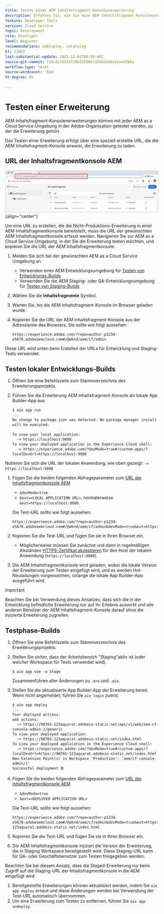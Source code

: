 ```yaml
---
title: Testen einer AEM Inhaltsfragment-Konsolenerweiterung
description: Erfahren Sie, wie Sie eine AEM Inhaltsfragment-Konsolenerweiterung testen, bevor Sie sie in der Produktion bereitstellen.
feature: Developer Tools
version: Cloud Service
topic: Development
role: Developer
level: Beginner
recommendations: noDisplay, noCatalog
kt: 11603
last-substantial-update: 2022-12-01T00:00:00Z
source-git-commit: f19cdc7d551f20b35550e7d25bd168a2eaa43b6a
workflow-type: tm+mt
source-wordcount: '514'
ht-degree: 0%

---
```



# Testen einer Erweiterung

AEM Inhaltsfragment-Konsolenerweiterungen können mit jeder AEM as a Cloud Service Umgebung in der Adobe-Organisation getestet werden, zu der die Erweiterung gehört.

Das Testen einer Erweiterung erfolgt über eine speziell erstellte URL, die die AEM Inhaltsfragment-Konsole anweist, die Erweiterung zu laden.

## URL der Inhaltsfragmentkonsole AEM

![URL der Inhaltsfragmentkonsole AEM](./assets/test/content-fragment-console-url.png){align="center"}

Um eine URL zu erstellen, die die Nicht-Produktions-Erweiterung in einer AEM Inhaltsfragmentkonsole bereitstellt, muss die URL der gewünschten AEM Inhaltsfragmentkonsole erfasst werden. Navigieren Sie zur AEM as a Cloud Service Umgebung, in der Sie die Erweiterung testen möchten, und kopieren Sie die URL der AEM Inhaltsfragmentkonsole.

1. Melden Sie sich bei der gewünschten AEM as a Cloud Service Umgebung an.

   + Verwenden einer AEM Entwicklungsumgebung für [Testen von Entwicklungs-Builds](#testing-development-builds)
   + Verwenden Sie die AEM Staging- oder QA-Entwicklungsumgebung für [Testen von Staging-Builds](#testing-stage-builds)

1. Wählen Sie die __Inhaltsfragmente__ Symbol.
1. Warten Sie, bis die AEM Inhaltsfragment-Konsole im Browser geladen wurde.
1. Kopieren Sie die URL der AEM Inhaltsfragment-Konsole aus der Adressleiste des Browsers. Sie sollte wie folgt aussehen:

   ```
   https://experience.adobe.com/?repo=author-p1234-e5678.adobeaemcloud.com#/@wknd/aem/cf/admin
   ```

Diese URL wird unten beim Erstellen der URLs für Entwicklung und Staging-Tests verwendet.

## Testen lokaler Entwicklungs-Builds

1. Öffnen Sie eine Befehlszeile zum Stammverzeichnis des Erweiterungsprojekts.
1. Führen Sie die Erweiterung AEM Inhaltsfragment-Konsole als lokale App Builder-App aus.

   ```shell
   $ aio app run
   ...
   No change to package.json was detected. No package manager install will be executed.
   
   To view your local application:
     -> https://localhost:9080
   To view your deployed application in the Experience Cloud shell:
     -> https://experience.adobe.com/?devMode=true#/custom-apps/?localDevUrl=https://localhost:9080
   ```

Notieren Sie sich die URL der lokalen Anwendung, wie oben gezeigt: `-> https://localhost:9080`

1. Fügen Sie die beiden folgenden Abfrageparameter zum [URL der Inhaltsfragmentkonsole AEM](#aem-content-fragment-console-url)
   + `&devMode=true`
   + `&ext=<LOCAL APPLICATION URL>`, normalerweise `&ext=https://localhost:9080`.

   Die Test-URL sollte wie folgt aussehen:

   ```
   https://experience.adobe.com/?repo=author-p1234-e5678.adobeaemcloud.com#/@wknd/aem/cf/admin&devMode=true&ext=https://localhost:9080
   ```

1. Kopieren Sie die Test-URL und fügen Sie sie in Ihren Browser ein.

   + Möglicherweise müssen Sie zunächst und dann in regelmäßigen Abständen [HTTPS-Zertifikat akzeptieren](https://developer.adobe.com/uix/docs/services/aem-cf-console-admin/extension-development/#accepting-the-certificate-first-time-users) für den Host der lokalen Anwendung (`https://localhost:9080`).

1. Die AEM Inhaltsfragmentkonsole wird geladen, wobei die lokale Version der Erweiterung zum Testen eingefügt wird, und es werden Hot-Neuladungen vorgenommen, solange die lokale App Builder-App ausgeführt wird.

>[!IMPORTANT]
>
>Beachten Sie bei Verwendung dieses Ansatzes, dass sich die in der Entwicklung befindliche Erweiterung nur auf Ihr Erlebnis auswirkt und alle anderen Benutzer der AEM Inhaltsfragment-Konsole darauf ohne die injizierte Erweiterung zugreifen.


## Testphase-Builds

1. Öffnen Sie eine Befehlszeile zum Stammverzeichnis des Erweiterungsprojekts.
1. Stellen Sie sicher, dass der Arbeitsbereich &quot;Staging&quot;aktiv ist (oder welcher Workspace für Tests verwendet wird).

   ```shell
   $ aio app use -w Stage
   ```
   Zusammenführen aller Änderungen zu `.env` und `.aio`.
1. Stellen Sie die aktualisierte App Builder-App der Erweiterung bereit. Wenn nicht angemeldet, führen Sie `aio login` zuerst.

   ```shell
   $ aio app deploy
   ...
   Your deployed actions:
   web actions:
     -> https://98765-123aquarat.adobeio-static.net/api/v1/web/aem-cf-console-admin-1/generic 
   To view your deployed application:
     -> https://98765-123aquarat.adobeio-static.net/index.html
   To view your deployed application in the Experience Cloud shell:
     -> https://experience.adobe.com/?devMode=true#/custom-apps/?localDevUrl=https://98765-123aquarat.adobeio-static.net/index.html
   New Extension Point(s) in Workspace 'Production': 'aem/cf-console-admin/1'
   Successful deployment 🏄
   ```

1. Fügen Sie die beiden folgenden Abfrageparameter zum [URL der Inhaltsfragmentkonsole AEM](#aem-content-fragment-console-url)
   + `&devMode=true`
   + `&ext=<DEPLOYED APPLICATION URL>`

   Die Test-URL sollte wie folgt aussehen:

   ```
   https://experience.adobe.com/?repo=author-p1234-e5678.adobeaemcloud.com#/@wknd/aem/cf/admin&devMode=true&ext=https://98765-123aquarat.adobeio-static.net/index.html
   ```

1. Kopieren Sie die Test-URL und fügen Sie sie in Ihren Browser ein.
1. Die AEM Inhaltsfragmentkonsole injiziert die Version der Erweiterung, die in Staging Workspace bereitgestellt wird. Diese Staging-URL kann für QA- oder Geschäftsbenutzer zum Testen freigegeben werden.

Beachten Sie bei diesem Ansatz, dass die Staged-Erweiterung nur beim Zugriff auf die Staging-URL der Inhaltsfragmentkonsole in die AEM eingefügt wird.

1. Bereitgestellte Erweiterungen können aktualisiert werden, indem Sie `aio app deploy` erneut und diese Änderungen werden bei Verwendung der Test-URL automatisch übernommen.
1. Um eine Erweiterung zum Testen zu entfernen, führen Sie `aio app undeploy`.



